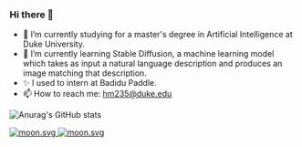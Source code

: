 ### Hi there 👋
- 🔭 I’m currently studying for a master's degree in Artificial Intelligence at Duke University.
- 🌱 I’m currently learning Stable Diffusion, a machine learning model which takes as input a natural language description and produces an image matching that description.
- ✨ I used to intern at Badidu Paddle.
- 📫 How to reach me: hm235@duke.edu


<!--
**mhy-666/mhy-666** is a ✨ _special_ ✨ repository because its `README.md` (this file) appears on your GitHub profile.

Here are some ideas to get you started:
-->
![Anurag's GitHub stats](https://github-readme-stats.vercel.app/api?username=mhy-666&show_icons=true&theme=cobalt&count_private=true&bg_color=#FBC2EB,#A6C1EE)

<!-- real time -->
<a href="https://moon-svg.minung.dev">
  <img src="https://moon-svg.minung.dev/moon.svg?theme=basic" alt="moon.svg" />
</a>

<!-- specific date -->
<a href="https://moon-svg.minung.dev">
  <img src="https://moon-svg.minung.dev/moon.svg?date=2022-03-24&theme=basic" alt="moon.svg" />
</a>

